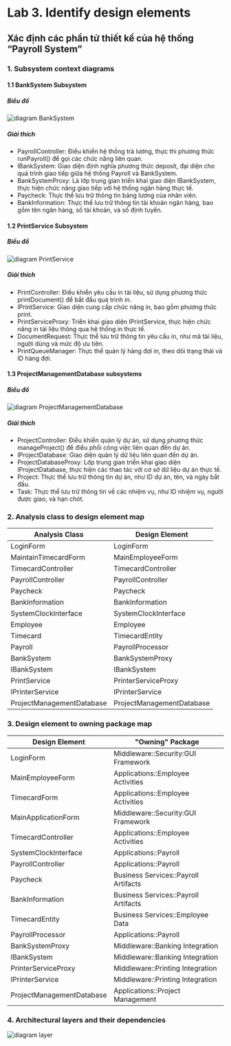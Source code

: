 # Lab 3. Identify design elements
## Xác định các phần tử thiết kế của hệ thống “Payroll System”
### 1. Subsystem context diagrams
#### 1.1 BankSystem Subsystem
##### Biểu đồ
![diagram BankSystem](https://www.planttext.com/api/plantuml/png/Z59BQiCm4Dtx52AhTf4Sm1WJsfKt8P0JZEL9AgoFaKPGq-PaNVH8lK9bMxHItD9gCp3pFiCRVRozxns19QzaCG3luO9iSuJH6YdPQNI4QiDU2XOUb-0SYxD7escgQEDqUTRh2BYxdzlNOYv24zepS6JD0-X-4SwO7Gx62SffY-KtusZDyvZGgihvrYrYmpIhw_z9XYNv4_8-qq9DWd89L8Cq8sBJ9KrGncjAZO3mvxKRVJPM0GcZ_x9g0_m02bCZpYUdWrSjsZHbuqdeIzAFnklZRBTr5dcvFb4whbvtkrNU9HCX1bHXQJSpRW6JoLUY9VCEVyVTfXBXrsAFkWk_y1C00F__0m00)

##### Giải thích
- PayrollController: Điều khiển hệ thống trả lương, thực thi phương thức runPayroll() để gọi các chức năng liên quan.
- IBankSystem: Giao diện định nghĩa phương thức deposit, đại diện cho quá trình giao tiếp giữa hệ thống Payroll và BankSystem.
- BankSystemProxy: Là lớp trung gian triển khai giao diện IBankSystem, thực hiện chức năng giao tiếp với hệ thống ngân hàng thực tế.
- Paycheck: Thực thể lưu trữ thông tin bảng lương của nhân viên.
- BankInformation: Thực thể lưu trữ thông tin tài khoản ngân hàng, bao gồm tên ngân hàng, số tài khoản, và số định tuyến.

#### 1.2 PrintService Subsystem
##### Biểu đồ

![diagram PrintService](https://www.planttext.com/api/plantuml/png/Z59BJiCm4Dtd55PNPT4U88gYIh3f0gdG4nXdG16EdSwCKIleoLXm9Ax0s0GHf-NZZULvyzuRlV7xwzkAM2E7pXQzDe_w0THiWwrZjJqGGpTJpuMIOwmcKWcvz8xHMmiuO9-dZzYLDw43n_EBX1oBT0a0UAyDg7LIs08-jV8weUUqaUV0sA3V7qQqgg9mHsbG4H2ihlyZ-JNbBUm246U2KcuvrscyMJUZTo30h2167eNrm_0t0G9SQoVXubzUkzYRYSj-ED1OUhg5nQAU15kUtKRUKxqibsV2BLNRzHOYZRxTifReDusmZAdyHZXDOg0SYnMuHZxW1m000F__0m00)

##### Giải thích
- PrintController: Điều khiển yêu cầu in tài liệu, sử dụng phương thức printDocument() để bắt đầu quá trình in.
- IPrintService: Giao diện cung cấp chức năng in, bao gồm phương thức print.
- PrintServiceProxy: Triển khai giao diện IPrintService, thực hiện chức năng in tài liệu thông qua hệ thống in thực tế.
- DocumentRequest: Thực thể lưu trữ thông tin yêu cầu in, như mã tài liệu, người dùng và mức độ ưu tiên.
- PrintQueueManager: Thực thể quản lý hàng đợi in, theo dõi trạng thái và ID hàng đợi.

#### 1.3 ProjectManagementDatabase subsystems
##### Biểu đồ

![diagram ProjectManagementDatabase](https://www.planttext.com/api/plantuml/png/b591QiCm4Bpx5KjExI5vW34cq5voQ0Wa7zZOs-16aers3GrjNjP3dvGlH5OKi2f3g2vYTsPsn6WlFxzB5hJIQvLrM1tnG33RsFQ3Ae4tDAxMP0Is9nRIC_ZAm9rA8JC4sajhnBPAaGtexMWl3fodPu-SCtyrHiY-OqMm2lWh2kwHQMB20CNooFskTENdQIGl2kxtx5yDtO2LvNz7HzDS28t4GxeRRLMdlJLg6dLznCwDKgyTyl6HaJXEvEA4pS5GlMj7pRgdlnRf3ytdPHfwFlbP2QtuNYocOy-XqPtocy9ZuvWrUD-ZpQ5dUi3rqGJYELkIgTsMNW400F__0m00)

##### Giải thích
- ProjectController: Điều khiển quản lý dự án, sử dụng phương thức manageProject() để điều phối công việc liên quan đến dự án.
- IProjectDatabase: Giao diện quản lý dữ liệu liên quan đến dự án.
- ProjectDatabaseProxy: Lớp trung gian triển khai giao diện IProjectDatabase, thực hiện các thao tác với cơ sở dữ liệu dự án thực tế.
- Project: Thực thể lưu trữ thông tin dự án, như ID dự án, tên, và ngày bắt đầu.
- Task: Thực thể lưu trữ thông tin về các nhiệm vụ, như ID nhiệm vụ, người được giao, và hạn chót.


### 2. Analysis class to design element map

| Analysis Class                | Design Element                |
|-------------------------------|-------------------------------|
| LoginForm                     | LoginForm                     |
| MaintainTimecardForm          | MainEmployeeForm              |
| TimecardController             | TimecardController            |
| PayrollController              | PayrollController             |
| Paycheck                      | Paycheck                      |
| BankInformation               | BankInformation               |
| SystemClockInterface          | SystemClockInterface          |
| Employee                      | Employee                      |
| Timecard                      | TimecardEntity                |
| Payroll                       | PayrollProcessor              |
| BankSystem                    | BankSystemProxy               |
| IBankSystem                   | IBankSystem                   |
| PrintService                  | PrinterServiceProxy           |
| IPrinterService               | IPrinterService               |
| ProjectManagementDatabase     | ProjectManagementDatabase     |

### 3. Design element to owning package map

| Design Element                | "Owning" Package                          |
|-------------------------------|-------------------------------------------|
| LoginForm                     | Middleware::Security:GUI Framework        |
| MainEmployeeForm              | Applications::Employee Activities          |
| TimecardForm                  | Applications::Employee Activities          |
| MainApplicationForm           | Middleware::Security:GUI Framework        |
| TimecardController             | Applications::Employee Activities          |
| SystemClockInterface          | Applications::Payroll                     |
| PayrollController              | Applications::Payroll                     |
| Paycheck                      | Business Services::Payroll Artifacts      |
| BankInformation               | Business Services::Payroll Artifacts      |
| TimecardEntity                | Business Services::Employee Data          |
| PayrollProcessor              | Applications::Payroll                     |
| BankSystemProxy               | Middleware::Banking Integration           |
| IBankSystem                   | Middleware::Banking Integration           |
| PrinterServiceProxy           | Middleware::Printing Integration           |
| IPrinterService               | Middleware::Printing Integration           |
| ProjectManagementDatabase     | Applications::Project Management          |

### 4. Architectural layers and their dependencies

![diagram layer](https://www.planttext.com/api/plantuml/png/R9BFRi8m3CRlUOg8Eo_GmmJiZpG992IuJJjugIaPYOES55QXFTaEUwIzmff0fhJQgV9d-_lPJd--lcS-08VM6i6e0b1ZK4xMZ1ufGD2Ev18wv8a4BmVoHKZvidIDfYV7zZL6Az0qFnwDLgbae3_Qet4TubNy52Mkw2befPfWQ-ZO6NFlACGlSZBVQeiAk1x9j-8rEuNUEnup5wtNr6Va1lca5HRWdCgP35TxL8TalW0wFDEkNoMDbxIyu1Zq007aNCKf2aPKR-8bEsuw7z3s4tzqrnLOKq2-ZL7gxhttNm51WxP_a6Zs1lvVTDH7t2GbwbzqHQV-mIDFQtUcwTtWBIgfdBKjnHYzFEkm5sK-zupFMCaQ3JQfAJWnJkUsuZALR3rwKIXbKHgyaeo1DPvwqpfUUiVEYXbI7N_fNm000F__0m00)
